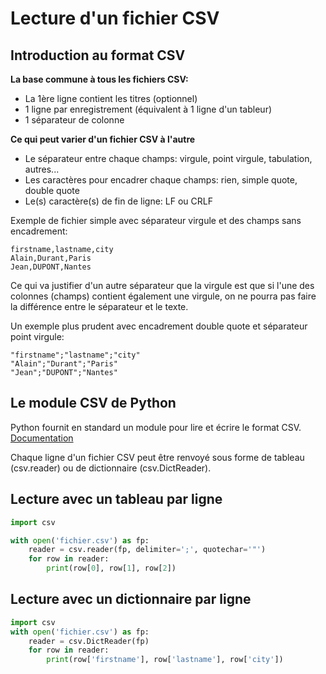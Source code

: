 # Lecture d'un fichier CSV

## Introduction au format CSV

**La base commune à tous les fichiers CSV:**
- La 1ère ligne contient les titres (optionnel)
- 1 ligne par enregistrement (équivalent à 1 ligne d'un tableur)
- 1 séparateur de colonne

**Ce qui peut varier d'un fichier CSV à l'autre**
- Le séparateur entre chaque champs: virgule, point virgule, tabulation, autres...
- Les caractères pour encadrer chaque champs: rien, simple quote, double quote
- Le(s) caractère(s) de fin de ligne: LF ou CRLF

Exemple de fichier simple avec séparateur virgule et des champs sans encadrement:

```csv
firstname,lastname,city
Alain,Durant,Paris
Jean,DUPONT,Nantes
```

Ce qui va justifier d'un autre séparateur que la virgule est que si l'une des colonnes (champs) contient également une virgule, on ne pourra pas faire la différence entre le séparateur et le texte.

Un exemple plus prudent avec encadrement double quote et séparateur point virgule:

```csv
"firstname";"lastname";"city"
"Alain";"Durant";"Paris"
"Jean";"DUPONT";"Nantes"
```

## Le module CSV de Python

Python fournit en standard un module pour lire et écrire le format CSV. [Documentation](https://docs.python.org/fr/3/library/csv.html)

Chaque ligne d'un fichier CSV peut être renvoyé sous forme de tableau (csv.reader) ou de dictionnaire (csv.DictReader).

## Lecture avec un tableau par ligne

```python
import csv

with open('fichier.csv') as fp:
    reader = csv.reader(fp, delimiter=';', quotechar='"')
    for row in reader:
        print(row[0], row[1], row[2])
```

## Lecture avec un dictionnaire par ligne

```python
import csv
with open('fichier.csv') as fp:
    reader = csv.DictReader(fp)
    for row in reader:
        print(row['firstname'], row['lastname'], row['city'])
```
